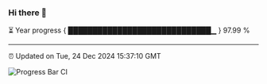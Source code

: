 ### Hi there 👋

⏳ Year progress { █████████████████████████████▁ } 97.99 %

---

⏰ Updated on Tue, 24 Dec 2024 15:37:10 GMT

![Progress Bar CI](https://github.com/IshwaranRudhara/GIT-ACTION/workflows/Progress%20Bar%20CI/badge.svg)
